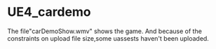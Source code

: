 # UE4_cardemo
The file"carDemoShow.wmv" shows the game.
And because of the constraints on upload file size,some uassests haven't been uploaded.
